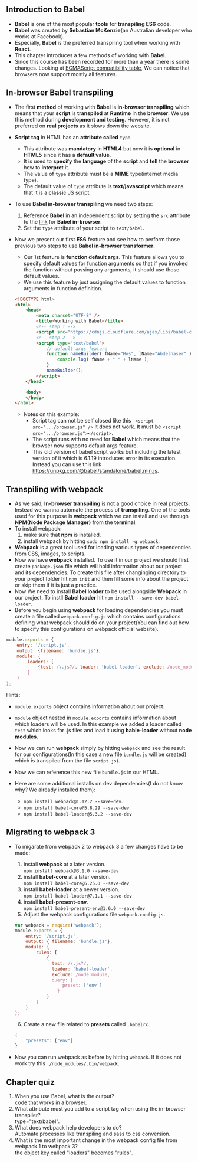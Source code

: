 ## Introduction to Babel
* **Babel** is one of the most popular **tools** for **transpiling ES6** code.
* **Babel** was created by **Sebastian McKenzie**(an Australian developer who works at Facebook).
* Especially, **Babel** is the preferred transpiling tool when working with **React**.
* This chapter introduces a few methods of working with **Babel**.
* Since this course has been recorded for more than a year there is some changes. Looking at [ECMAScript compatibility table](https://kangax.github.io/compat-table/es6/), We can notice that browsers now support mostly all features.  


## In-browser Babel transpiling
* The first **method** of working with **Babel** is **in-browser transpiling** which means that your **script** is **transpiled** at **Runtime** in the **browser**. We use this method during **development and testing**. However, it is not preferred on **real projects** as it slows down the website.
* **Script tag** in HTML has an **attribute called** ` type `.
    * This attribute was **mandatory** in **HTML4** but now it is **optional** in **HTML5** since it has a **default value**.
    * It is used to **specify** the **language** of the **script** and **tell** the **browser** how to **interpret** it.
    * The value of ` type ` attribute must be a **MIME** type(internet media type).
    * The default value of ` type ` attribute is **text/javascript** which means that it is a **classic** JS script.

* To use **Babel in-browser transpiling** we need two steps:
    1. Reference **Babel** in an independent script by setting the ` src ` attribute to the [link](https://cdnjs.cloudflare.com/ajax/libs/babel-core/6.1.19/browser.js) for **Babel in-browser**.
    2. Set the ` type ` attribute of your script to ` text/babel `.

* Now we present our first **ES6** feature and see how to perform those previous two steps to use **Babel in-browser transformer**.
    * Our 1st feature is **function default args**. This feature allows you to specify default values for function arguments so that if you invoked the function without passing any arguments, it should use those default values.
    * We use this feature by just assigning the default values to function arguments in function definition.
    ```html
    <!DOCTYPE html>
    <html>
        <head>
            <meta charset="UTF-8" />
            <title>Working with Babel</title>
            <!-- step 1 -->
            <script src="https://cdnjs.cloudflare.com/ajax/libs/babel-core/6.1.19/browser.js"></script>
            <!-- step 2 -->
            <script type="text/babel">
                // default args feature
                function nameBuilder( fName="Hos", lName="Abdelnaser" ) {
                    console.log( fName + " " + lName );
                }
                nameBuilder();
            </script>
        </head>

        <body>
        </body>    
    </html>
    ```
    * Notes on this example:
        * Script tag can not be self closed like this ` <script src=".../browser.js" />` It does not work. It must be ` <script src=".../browser.js"></script> `.
        * The script runs with no need for **Babel** which means that the browser now supports default args feature.
        * This old version of babel script works but including the latest version of it which is 6.1.19 introduces error in its execution. Instead you can use this link https://unpkg.com/@babel/standalone/babel.min.js.


## Transpiling with webpack
* As we said, **In-browser transpiling** is not a good choice in real projects. Instead we wanna automate the process of **transpiling**. One of the tools used for this purpose is **webpack** which we can install and use through **NPM(Node Package Manager)** from the **terminal**.
* To install webpack:
    1. make sure that **npm** is installed.
    2. install webpack by hitting ` sudo npm install -g webpack `.
* **Webpack** is a great tool used for loading various types of dependencies from CSS, images, to scripts.
* Now we have **webpack** installed. To use it in our project we should first create ` package.json ` file which will hold information about our project and its dependencies. To create this file after changinging directory to your project folder hit ` npm init ` and then fill some info about the project or skip them if it is just a practice.
* Now We need to install **Babel loader** to be used alongside **Webpack** in our project. To instll **Babel loader** hit ` npm install --save-dev babel-loader `.
* Before you begin using **webpack** for loading dependencies you must create a file called ` webpack.config.js ` which contains configurations defining what webpack should do on your project(You can find out how to specify this configurations on webpack official website).
```js
module.exports = {
    entry: '/script.js',
    output: {filename: 'bundle.js'},
    module: {
        loaders: [
            {test: /\.js?/, loader: 'babel-loader', exclude: /node_module}
        ]
    }  
};
```
Hints:
  * ` module.exports ` object contains information about our project.
  * ` module ` object nested in ` module.exports ` contains information about which loaders will be used. In this example we added a loader called ` test ` which looks for .js files and load it using **bable-loader** without **node modules**.

* Now we can run **webpack** simply by hitting ` webpack ` and see the result for our configurations(In this case a new file ` bundle.js ` will be created) which is transpiled from the file ` script.js `).
* Now we can reference this new file ` bundle.js ` in our HTML.
* Here are some additional installs on dev dependencies(I do not know why? We already installed them):
    *  ` npm install webpack@1.12.2 --save-dev `.
    * ` npm install babel-core@5.8.29 --save-dev `
    * ` npm install babel-loader@5.3.2 --save-dev `


## Migrating to webpack 3
* To migarate from webpack 2 to webpack 3 a few changes have to be made:
    1. install **webpack** at a later version.  
    ` npm install webpack@3.1.0 --save-dev `
    2. install  **babel-core** at a later version.  
    ` npm install babel-core@6.25.0 --save-dev `
    3. install **babel-loader** at a newer version.  
    ` npm install babel-loader@7.1.1 --save-dev `
    4. install **babel-present-env**.  
    ` npm install babel-present-env@1.6.0 --save-dev `
    5. Adjust the webpack configurations file ` webpack.config.js `.
    ```js
    var webpack = require('webpack');
    module.exports = {
        entry: '/script.js',
        output: { filename: 'bundle.js'},
        module: {
            rules: [
                {
                  test: /\.js?/,
                  loader: 'babel-loader',
                  exclude: /node_module,
                  query: {
                      preset: ['env']
                    }
                }
            ]
        }  
    };
    ```
    6. Create a new file related to **presets** called ` .babelrc `.  
    ```js
    {
        "presets": ["env"]
    }
    ```  

* Now you can run webpack as before by hitting ` webpack `. If it does not work try this ` ./node_modules/.bin/webpack `.


## Chapter quiz
1. When you use Babel, what is the output?  
code that works in a browser.
2. What attribute must you add to a script tag when using the in-browser transpiler?  
type="text/babel".
3. What does webpack help developers to do?  
Automate processes like transpiling and sass to css conversion.
4. What is the most important change in the webpack config file from webpack 1 to webpack 3?  
the object key called "loaders" becomes "rules".
